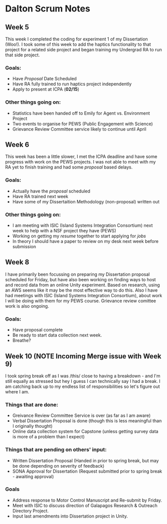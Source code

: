 # Dalton Scrum Notes

## Week 5

This week I completed the coding for experiment 1 of my Dissertation (Woo!). I took some of this week to add the haptics functionality to that project for a related side project and began training my Undergrad RA to run that side project. 

### Goals:

- Have *Proposal* Date Scheduled
- Have RA fully trained to run haptics project independently
- Apply to present at ICPA (**02/15**)

### Other things going on:

- Statistics have been handed off to Emily for Agent vs. Environment Project
- Two events to organise for PEWS (Public Engagement with Science)
- Grievance Review Committee service likely to continue until April

## Week 6

This week has been a little slower, I met the ICPA deadline and have some progress with work on the PEWS projects. I was not able to meet with my RA yet to finish training and had some *proposal* based delays. 

### Goals:
- Actually have the *proposal* scheduled
- Have RA trained next week
- Have some of my Dissertaition Methodology (non-proposal) written out

### Other things going on:

- I am meeting with ISIC (Island Systems Integration Consortium) next week to help with a NSF project they have (PEWS)
- Working on getting my *resume* together to start applying for *jobs*
- In theory I should have a paper to review on my desk next week before submission

## Week 8

I have primarily been focussing on preparing my Dissertation proposal scheduled for Friday, but have also been working on finding ways to host and record data from an online Unity experiment. Based on research, using an AWS seems like it may be the most effective way to do this. Also I have had meetings with ISIC (Island Systems Integration Consortium), about work I will be doing with them for my PEWS course. Grievance review comittee work is also ongoing. 

### Goals:

- Have proposal complete
- Be ready to start data collection next week.
- Breathe?

## Week 10 (NOTE Incoming Merge issue with Week 9)

I took spring break off as I was /this/ close to having a breakdown - and I'm still equally as stressed but hey I guess I can technically say I had a break. I am catching back up to my endless list of responsibilities so let's figure out where I am.


### Things that are done:

- Greivance Review Committee Service is over (as far as I am aware)
- Verbal Dissertation Proposal is done (though this is less meaningful than I originally thought)
- Online data collection system for Capstone (unless getting survey data is more of a problem than I expect)

### Things that are pending on others' input:

- Written Dissertation Proposal (Handed in prior to spring break, but may be done depending on severity of feedback)
- SONA Approval for Dissertation (Request submitted prior to spring break - awaiting approval)

### Goals

- Address response to Motor Control Manuscript and Re-submit by Friday.
- Meet with ISIC to discuss direction of Galapagos Research & Outreach Directory Project.
- Input last amendments into Dissertation project in Unity. 
